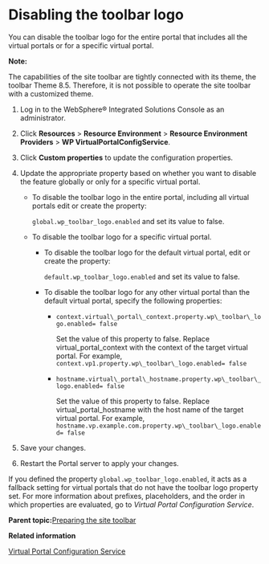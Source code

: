 # Disabling the toolbar logo

You can disable the toolbar logo for the entire portal that includes all the virtual portals or for a specific virtual portal.

**Note:**

The capabilities of the site toolbar are tightly connected with its theme, the toolbar Theme 8.5. Therefore, it is not possible to operate the site toolbar with a customized theme.

1.  Log in to the WebSphere® Integrated Solutions Console as an administrator.

2.  Click **Resources** \> **Resource Environment** \> **Resource Environment Providers** \> **WP VirtualPortalConfigService**.

3.  Click **Custom properties** to update the configuration properties.

4.  Update the appropriate property based on whether you want to disable the feature globally or only for a specific virtual portal.

    -   To disable the toolbar logo in the entire portal, including all virtual portals edit or create the property:

        `global.wp_toolbar_logo.enabled` and set its value to false.

    -   To disable the toolbar logo for a specific virtual portal.
        -   To disable the toolbar logo for the default virtual portal, edit or create the property:

            `default.wp_toolbar_logo.enabled` and set its value to false.

        -   To disable the toolbar logo for any other virtual portal than the default virtual portal, specify the following properties:
            -   `context.virtual\_portal\_context.property.wp\_toolbar\_logo.enabled= false`

                Set the value of this property to false. Replace virtual\_portal\_context with the context of the target virtual portal. For example, `context.vp1.property.wp\_toolbar\_logo.enabled= false`

            -   `hostname.virtual\_portal\_hostname.property.wp\_toolbar\_logo.enabled= false`

                Set the value of this property to false. Replace virtual\_portal\_hostname with the host name of the target virtual portal. For example, `hostname.vp.example.com.property.wp\_toolbar\_logo.enabled= false`

5.  Save your changes.

6.  Restart the Portal server to apply your changes.


If you defined the property `global.wp_toolbar_logo.enabled`, it acts as a fallback setting for virtual portals that do not have the toolbar logo property set. For more information about prefixes, placeholders, and the order in which properties are evaluated, go to *Virtual Portal Configuration Service*.

**Parent topic:**[Preparing the site toolbar](../dev-theme/themeopt_themeshelf.md)

**Related information**  


[Virtual Portal Configuration Service](../admin-system/srvcfg_virtual_portal.md)

